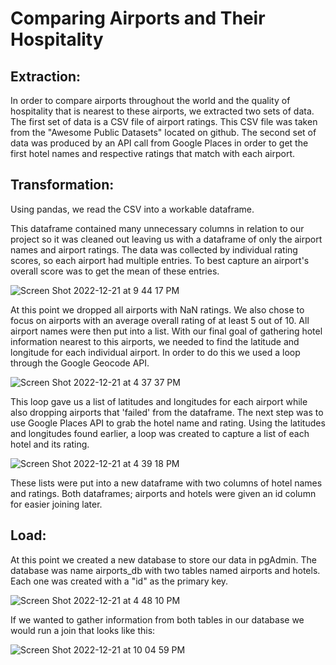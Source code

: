 # Comparing Airports and Their Hospitality

## Extraction:

In order to compare airports throughout the world and the quality of hospitality that is nearest to these airports, we extracted two sets of data. The first set of data is a CSV file of airport ratings. This CSV file was taken from the "Awesome Public Datasets" located on github. The second set of data was produced by an API call from Google Places in order to get the first hotel names and respective ratings that match with each airport.

## Transformation:

Using pandas, we read the CSV into a workable dataframe.

This dataframe contained many unnecessary columns in relation to our project so it was cleaned out leaving us with a dataframe of only the airport names and airport ratings. The data was collected by individual rating scores, so each airport had multiple entries. To best capture an airport's overall score was to get the mean of these entries. 

![Screen Shot 2022-12-21 at 9 44 17 PM](https://user-images.githubusercontent.com/113069752/209051012-f972a99f-8541-4fe5-a258-5edecd3457a8.png)

At this point we dropped all airports with NaN ratings. We also chose to focus on airports with an average overall rating of at least 5 out of 10. All airport names were then put into a list. With our final goal of gathering hotel information nearest to this airports, we needed to find the latitude and longitude for each individual airport. In order to do this we used a loop through the Google Geocode API.
        
![Screen Shot 2022-12-21 at 4 37 37 PM](https://user-images.githubusercontent.com/113069752/209050504-502523a7-484f-447e-9ed1-cb6a1fc83923.png)

This loop gave us a list of latitudes and longitudes for each airport while also dropping airports that 'failed' from the dataframe. The next step was to use Google Places API to grab the hotel name and rating. Using the latitudes and longitudes found earlier, a loop was created to capture a list of each hotel and its rating.
        
![Screen Shot 2022-12-21 at 4 39 18 PM](https://user-images.githubusercontent.com/113069752/209050525-fe84029b-033a-48cc-9f17-16554a461545.png)

These lists were put into a new dataframe with two columns of hotel names and ratings. Both dataframes; airports and hotels were given an id column for easier joining later.
        
## Load:

At this point we created a new database to store our data in pgAdmin. The database was name airports_db with two tables named airports and hotels. Each one was created with a "id" as the primary key.
    
![Screen Shot 2022-12-21 at 4 48 10 PM](https://user-images.githubusercontent.com/113069752/209050699-3ec0ca16-23f4-4785-bc1b-8f1e4f593ee4.png)

If we wanted to gather information from both tables in our database we would run a join that looks like this:

![Screen Shot 2022-12-21 at 10 04 59 PM](https://user-images.githubusercontent.com/113069752/209053330-3dea28da-6fb0-4304-ac45-3487cc9cb029.png)

